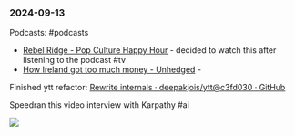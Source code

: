 ### 2024-09-13
Podcasts: #podcasts
- [Rebel Ridge - Pop Culture Happy Hour](https://lnns.co/fEn7wajNboD)  - decided to watch this after listening to the podcast #tv
- [How Ireland got too much money - Unhedged](https://lnns.co/9SBQ7UaE48_) - 


Finished ytt refactor: [Rewrite internals · deepakjois/ytt@c3fd030 · GitHub](https://github.com/deepakjois/ytt/commit/c3fd030991ddfda4037f43c6b1f3fdbdb02cb15f)

Speedran this video interview with Karpathy #ai

![](https://www.youtube.com/watch?v=hM_h0UA7upI)

